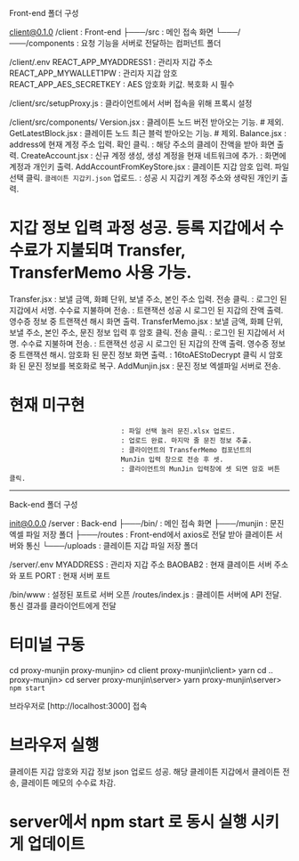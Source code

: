Front-end 폴더 구성

client@0.1.0 /client            : Front-end
├───/src                        : 메인 접속 화면
└───/───/components             : 요청 기능을 서버로 전달하는 컴퍼넌트 폴더

/client/.env
REACT_APP_MYADDRESS1            : 관리자 지갑 주소
REACT_APP_MYWALLET1PW           : 관리자 지갑 암호
REACT_APP_AES_SECRETKEY         : AES 암호화 키값. 복호화 시 필수

/client/src/setupProxy.js       : 클라이언트에서 서버 접속을 위해 프록시 설정

/client/src/components/
Version.jsx                     : 클레이튼 노드 버전 받아오는 기능. # 제외.
GetLatestBlock.jsx              : 클레이튼 노드 최근 블럭 받아오는 기능. # 제외.
Balance.jsx                     : address에 현재 계정 주소 입력. 확인 클릭.
                                : 해당 주소의 클레이 잔액을 받아 화면 출력.
CreateAccount.jsx               : 신규 계정 생성, 생성 계정을 현재 네트워크에 추가.
                                : 화면에 계정과 개인키 출력.
AddAccountFromKeyStore.jsx      : 클레이튼 지갑 암호 입력. 파일 선택 클릭. `클레이튼 지갑키.json` 업로드.
                                : 성공 시 지갑키 계정 주소와 생략된 개인키 출력.
# 지갑 정보 입력 과정 성공. 등록 지갑에서 수수료가 지불되며 Transfer, TransferMemo 사용 가능.
Transfer.jsx                    : 보낼 금액, 화폐 단위, 보낼 주소, 본인 주소 입력. 전송 클릭.
                                : 로그인 된 지갑에서 서명. 수수료 지불하며 전송.
                                : 트랜잭션 성공 시 로그인 된 지갑의 잔액 출력. 영수증 정보 중 트랜잭션 해시 화면 출력.
TransferMemo.jsx                : 보낼 금액, 화폐 단위, 보낼 주소, 본인 주소, 문진 정보 입력 후 암호 클릭. 전송 클릭.
                                : 로그인 된 지갑에서 서명. 수수료 지불하며 전송.
                                : 트랜잭션 성공 시 로그인 된 지갑의 잔액 출력. 영수증 정보 중 트랜잭션 해시. 암호화 된 문진 정보 화면 출력.
                                : 16toAEStoDecrypt 클릭 시 암호화 된 문진 정보를 복호화로 복구.
AddMunjin.jsx                   : 문진 정보 엑셀파일 서버로 전송.
# 현재 미구현
                                : 파일 선택 눌러 문진.xlsx 업로드.
                                : 업로드 완료. 마지막 줄 문진 정보 추출.
                                : 클라이언트의 TransferMemo 컴포넌트의
                                MunJin 입력 창으로 전송 후 셋.
                                : 클라이언트의 MunJin 입력창에 셋 되면 암호 버튼 클릭.


---------------------------------------------------------------------------------------------
Back-end 폴더 구성

init@0.0.0 /server              : Back-end
├───/bin/                       : 메인 접속 화면
├───/munjin                     : 문진 엑셀 파일 저장 폴더
├───/routes                     : Front-end에서 axios로 전달 받아 클레이튼 서버와 통신
└───/uploads                    : 클레이튼 지갑 파일 저장 폴더

/server/.env
MYADDRESS                       : 관리자 지갑 주소
BAOBAB2                         : 현재 클레이튼 서버 주소와 포트
PORT                            : 현재 서버 포트

/bin/www                        : 설정된 포트로 서버 오픈
/routes/index.js                : 클레이튼 서버에 API 전달. 통신 결과를 클라이언트에게 전달


# 터미널 구동

cd proxy-munjin
proxy-munjin> cd client
proxy-munjin\client> yarn
cd ..
proxy-munjin> cd server
proxy-munjin\server> yarn
proxy-munjin\server> `npm start`

브라우저로 [http://localhost:3000] 접속

# 브라우저 실행
클레이튼 지갑 암호와 지갑 정보 json 업로드 성공.
해당 클레이튼 지갑에서 클레이튼 전송, 클레이튼 메모의 수수료 차감.

# server에서 npm start 로 동시 실행 시키게 업데이트
